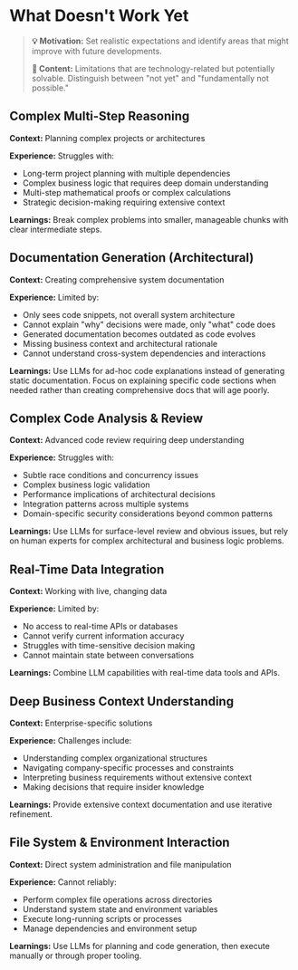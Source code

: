 # What Doesn't Work Yet

> **💡 Motivation:** Set realistic expectations and identify areas that might improve with future developments.
> 
> **📝 Content:** Limitations that are technology-related but potentially solvable. Distinguish between "not yet" and "fundamentally not possible."

## Complex Multi-Step Reasoning
**Context:** Planning complex projects or architectures

**Experience:** Struggles with:
- Long-term project planning with multiple dependencies
- Complex business logic that requires deep domain understanding
- Multi-step mathematical proofs or complex calculations
- Strategic decision-making requiring extensive context

**Learnings:** Break complex problems into smaller, manageable chunks with clear intermediate steps.

## Documentation Generation (Architectural)
**Context:** Creating comprehensive system documentation

**Experience:** Limited by:
- Only sees code snippets, not overall system architecture
- Cannot explain "why" decisions were made, only "what" code does
- Generated documentation becomes outdated as code evolves
- Missing business context and architectural rationale
- Cannot understand cross-system dependencies and interactions

**Learnings:** Use LLMs for ad-hoc code explanations instead of generating static documentation. Focus on explaining specific code sections when needed rather than creating comprehensive docs that will age poorly.

## Complex Code Analysis & Review
**Context:** Advanced code review requiring deep understanding

**Experience:** Struggles with:
- Subtle race conditions and concurrency issues
- Complex business logic validation
- Performance implications of architectural decisions
- Integration patterns across multiple systems
- Domain-specific security considerations beyond common patterns

**Learnings:** Use LLMs for surface-level review and obvious issues, but rely on human experts for complex architectural and business logic problems.

## Real-Time Data Integration
**Context:** Working with live, changing data

**Experience:** Limited by:
- No access to real-time APIs or databases
- Cannot verify current information accuracy
- Struggles with time-sensitive decision making
- Cannot maintain state between conversations

**Learnings:** Combine LLM capabilities with real-time data tools and APIs.

## Deep Business Context Understanding
**Context:** Enterprise-specific solutions

**Experience:** Challenges include:
- Understanding complex organizational structures
- Navigating company-specific processes and constraints
- Interpreting business requirements without extensive context
- Making decisions that require insider knowledge

**Learnings:** Provide extensive context documentation and use iterative refinement.

## File System & Environment Interaction
**Context:** Direct system administration and file manipulation

**Experience:** Cannot reliably:
- Perform complex file operations across directories
- Understand system state and environment variables
- Execute long-running scripts or processes
- Manage dependencies and environment setup

**Learnings:** Use LLMs for planning and code generation, then execute manually or through proper tooling.